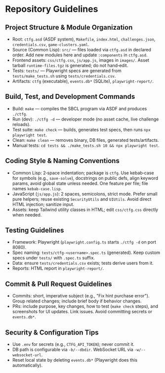 # Repository Guidelines

## Project Structure & Module Organization
- Root: `ctfg.asd` (ASDF system), `Makefile`, `index.html`, `challenges.json`, `credentials.csv`, `game-clusters.yaml`.
- Source (Common Lisp): `src/` — files loaded via `ctfg.asd` in declared order. Add new modules here and update `:components` in `ctfg.asd`.
- Frontend assets: `css/ctfg.css`, `js/app.js`, images in `images/`. Asset tarball `runtime-files.tgz` is generated; do not hand‑edit.
- Tests: `tests/` — Playwright specs are generated from `tests/make_tests.sh` using `tests/credentials.csv`.
- Artifacts: `ctfg` (executable), `events.db*` (SQLite), `playwright-report/`.

## Build, Test, and Development Commands
- Build: `make` — compiles the SBCL program via ASDF and produces `./ctfg`.
- Run (dev): `./ctfg -d` — developer mode (no asset cache, live challenge reloads).
- Test suite: `make check` — builds, generates test specs, then runs `npx playwright test`.
- Clean: `make clean` — removes binary, DB files, generated tests/artifacts.
- Manual tests: `cd tests && ./make_tests.sh 10 && npx playwright test`.

## Coding Style & Naming Conventions
- Common Lisp: 2‑space indentation; package is `ctfg`. Use kebab‑case for symbols (e.g., `save-solve`), docstrings on public defs, align keyword params, avoid global state unless needed. One feature per file; file names `kebab-case.lisp`.
- JavaScript (`js/app.js`): 2 spaces, semicolons, strict mode. Prefer small pure helpers; reuse existing `SecurityUtils` and `UIUtils`. Avoid direct HTML injection; sanitize input.
- Assets: keep Tailwind utility classes in HTML; edit `css/ctfg.css` directly when needed.

## Testing Guidelines
- Framework: Playwright (`playwright.config.ts` starts `./ctfg -d` on port 8080).
- Spec naming: `tests/ctfg-<username>.spec.ts` (generated). Keep custom specs under `tests/` with `.spec.ts` suffix.
- Data: ensure `tests/credentials.csv` exists; tests derive users from it.
- Reports: HTML report in `playwright-report/`.

## Commit & Pull Request Guidelines
- Commits: short, imperative subject (e.g., "Fix hint purchase error"). Group related changes; include brief body if behavior changes.
- PRs: include purpose, key changes, how to test (`make check` steps), and screenshots for UI updates. Link issues. Avoid committing secrets or `events.db*`.

## Security & Configuration Tips
- Use `.env` for secrets (e.g., `CTFG_API_TOKEN`); never commit it.
- DB path is configurable via `-b/--dbdir`. WebSocket URL via `-w/--websocket-url`.
- Reset local state by deleting `events.db*` (Playwright does this automatically).
